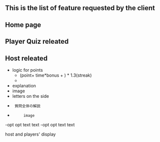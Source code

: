 ## This is the list of feature requested by the client ##

## Home page


## Player Quiz releated




## Host releated
- logic for points 
    - (point+ time*bonus + ) * 1.3(streak)
    - 
- explanation 
 - image
 - letters on the side
 -      質問全体の解説
 -          image
 -opt                opt
 text               text 
 -opt                opt
 text               text

 host and players' display
